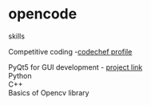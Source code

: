 # opencode
 skills

Competitive coding -[codechef profile](https://www.codechef.com/users/sksiba_1999)

PyQt5 for GUI development - [project link](http://inphasepdf.epizy.com/?i=1)<br>
Python<br>
C++<br>
Basics of Opencv library<br>
